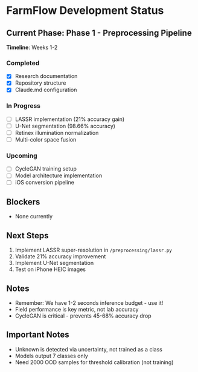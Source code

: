 # FarmFlow Development Status

## Current Phase: Phase 1 - Preprocessing Pipeline
**Timeline**: Weeks 1-2

### Completed
- [x] Research documentation
- [x] Repository structure
- [x] Claude.md configuration

### In Progress
- [ ] LASSR implementation (21% accuracy gain)
- [ ] U-Net segmentation (98.66% accuracy)
- [ ] Retinex illumination normalization
- [ ] Multi-color space fusion

### Upcoming
- [ ] CycleGAN training setup
- [ ] Model architecture implementation
- [ ] iOS conversion pipeline

## Blockers
- None currently

## Next Steps
1. Implement LASSR super-resolution in `/preprocessing/lassr.py`
2. Validate 21% accuracy improvement
3. Implement U-Net segmentation
4. Test on iPhone HEIC images

## Notes
- Remember: We have 1-2 seconds inference budget - use it!
- Field performance is key metric, not lab accuracy
- CycleGAN is critical - prevents 45-68% accuracy drop

## Important Notes
- Unknown is detected via uncertainty, not trained as a class
- Models output 7 classes only
- Need 2000 OOD samples for threshold calibration (not training)